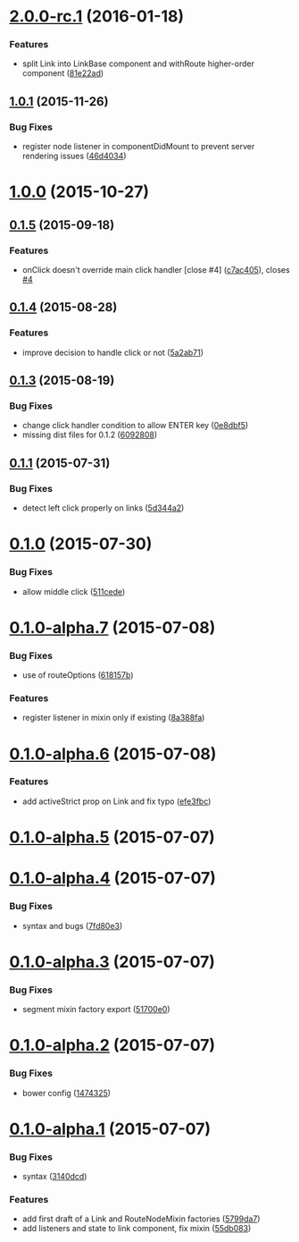 <a name="2.0.0-rc.1"></a>
# [2.0.0-rc.1](https://github.com/router5/react-router5/compare/v1.0.1...v2.0.0-rc.1) (2016-01-18)


### Features

* split Link into LinkBase component and withRoute higher-order component ([81e22ad](https://github.com/router5/react-router5/commit/81e22ad))



<a name="1.0.1"></a>
## [1.0.1](https://github.com/router5/react-router5/compare/v1.0.0...v1.0.1) (2015-11-26)


### Bug Fixes

* register node listener in componentDidMount to prevent server rendering issues ([46d4034](https://github.com/router5/react-router5/commit/46d4034))



<a name="1.0.0"></a>
# [1.0.0](https://github.com/router5/react-router5/compare/v0.1.5...v1.0.0) (2015-10-27)




<a name="0.1.5"></a>
## [0.1.5](https://github.com/router5/react-router5/compare/v0.1.4...v0.1.5) (2015-09-18)


### Features

* onClick doesn't override main click handler [close #4] ([c7ac405](https://github.com/router5/react-router5/commit/c7ac405)), closes [#4](https://github.com/router5/react-router5/issues/4)



<a name="0.1.4"></a>
## [0.1.4](https://github.com/router5/react-router5/compare/v0.1.3...v0.1.4) (2015-08-28)


### Features

* improve decision to handle click or not ([5a2ab71](https://github.com/router5/react-router5/commit/5a2ab71))



<a name="0.1.3"></a>
## [0.1.3](https://github.com/router5/react-router5/compare/v0.1.1...v0.1.3) (2015-08-19)


### Bug Fixes

* change click handler condition to allow ENTER key ([0e8dbf5](https://github.com/router5/react-router5/commit/0e8dbf5))
* missing dist files for 0.1.2 ([6092808](https://github.com/router5/react-router5/commit/6092808))



<a name="0.1.1"></a>
## [0.1.1](https://github.com/router5/react-router5/compare/v0.1.0...v0.1.1) (2015-07-31)


### Bug Fixes

* detect left click properly on links ([5d344a2](https://github.com/router5/react-router5/commit/5d344a2))



<a name="0.1.0"></a>
# [0.1.0](https://github.com/router5/react-router5/compare/v0.1.0-alpha.7...v0.1.0) (2015-07-30)


### Bug Fixes

* allow middle click ([511cede](https://github.com/router5/react-router5/commit/511cede))



<a name="0.1.0-alpha.7"></a>
# [0.1.0-alpha.7](https://github.com/router5/react-router5/compare/v0.1.0-alpha.6...v0.1.0-alpha.7) (2015-07-08)


### Bug Fixes

* use of routeOptions ([618157b](https://github.com/router5/react-router5/commit/618157b))

### Features

* register listener in mixin only if existing ([8a388fa](https://github.com/router5/react-router5/commit/8a388fa))



<a name="0.1.0-alpha.6"></a>
# [0.1.0-alpha.6](https://github.com/router5/react-router5/compare/v0.1.0-alpha.5...v0.1.0-alpha.6) (2015-07-08)


### Features

* add activeStrict prop on Link and fix typo ([efe3fbc](https://github.com/router5/react-router5/commit/efe3fbc))



<a name="0.1.0-alpha.5"></a>
# [0.1.0-alpha.5](https://github.com/router5/react-router5/compare/v0.1.0-alpha.4...v0.1.0-alpha.5) (2015-07-07)




<a name="0.1.0-alpha.4"></a>
# [0.1.0-alpha.4](https://github.com/router5/react-router5/compare/v0.1.0-alpha.3...v0.1.0-alpha.4) (2015-07-07)


### Bug Fixes

* syntax and bugs ([7fd80e3](https://github.com/router5/react-router5/commit/7fd80e3))



<a name="0.1.0-alpha.3"></a>
# [0.1.0-alpha.3](https://github.com/router5/react-router5/compare/v0.1.0-alpha.2...v0.1.0-alpha.3) (2015-07-07)


### Bug Fixes

* segment mixin factory export ([51700e0](https://github.com/router5/react-router5/commit/51700e0))



<a name="0.1.0-alpha.2"></a>
# [0.1.0-alpha.2](https://github.com/router5/react-router5/compare/v0.1.0-alpha.1...v0.1.0-alpha.2) (2015-07-07)


### Bug Fixes

* bower config ([1474325](https://github.com/router5/react-router5/commit/1474325))



<a name="0.1.0-alpha.1"></a>
# [0.1.0-alpha.1](https://github.com/router5/react-router5/compare/5799da7...v0.1.0-alpha.1) (2015-07-07)


### Bug Fixes

* syntax ([3140dcd](https://github.com/router5/react-router5/commit/3140dcd))

### Features

* add first draft of a Link and RouteNodeMixin factories ([5799da7](https://github.com/router5/react-router5/commit/5799da7))
* add listeners and state to link component, fix mixin ([55db083](https://github.com/router5/react-router5/commit/55db083))



